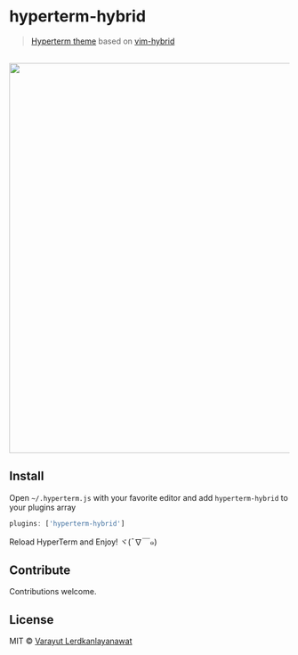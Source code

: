 # hyperterm-hybrid
> [Hyperterm theme]((https://hyperterm.org)) based on [vim-hybrid](https://github.com/w0ng/vim-hybrid) 

<div align="center">
  <br>
	<img width="700" src="https://cloud.githubusercontent.com/assets/4281887/16992218/b16427dc-4ec8-11e6-9a6e-159f384fb654.png">
</div>

## Install

Open `~/.hyperterm.js` with your favorite editor and add `hyperterm-hybrid` to your plugins array

```js
plugins: ['hyperterm-hybrid']
```

Reload HyperTerm and Enjoy! ヾ(¯∇￣๑)

## Contribute

Contributions welcome.

## License

MIT © [Varayut Lerdkanlayanawat](https://github.com/lvarayut)
